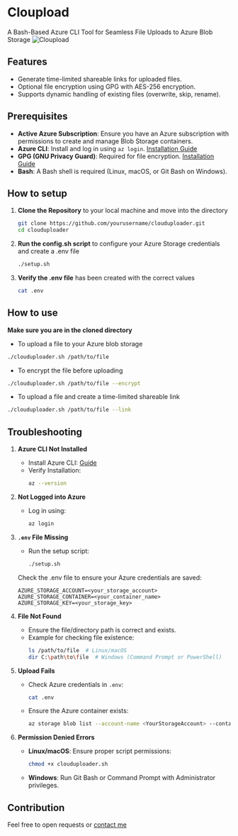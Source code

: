 # Cloupload
A Bash-Based Azure CLI Tool for Seamless File Uploads to Azure Blob Storage
![Cloupload](cloupload_images.png)

## Features
- Generate time-limited shareable links for uploaded files.
- Optional file encryption using GPG with AES-256 encryption.
- Supports dynamic handling of existing files (overwrite, skip, rename).

## Prerequisites
- **Active Azure Subscription**: Ensure you have an Azure subscription with permissions to create and manage Blob Storage containers.
- **Azure CLI**: Install and log in using `az login`. [Installation Guide](https://learn.microsoft.com/en-us/cli/azure/install-azure-cli)
- **GPG (GNU Privacy Guard)**: Required for file encryption. [Installation Guide](https://www.gnupg.org/download/index.html)
- **Bash**: A Bash shell is required (Linux, macOS, or Git Bash on Windows).

## How to setup
1. **Clone the Repository** to your local machine and move into the directory
   ```bash
   git clone https://github.com/yourusername/clouduploader.git
   cd clouduploader
   ```
2. **Run the config.sh script** to configure your Azure Storage credentials and create a .env file
   ```bash
   ./setup.sh
   ```
3. **Verify the .env file** has been created with the correct values
   ```bash
   cat .env
   ```

## How to use
**Make sure you are in the cloned directory**

- To upload a file to your Azure blob storage
```bash
./clouduploader.sh /path/to/file
```
- To encrypt the file before uploading
```bash
./clouduploader.sh /path/to/file --encrypt
```
- To upload a file and create a time-limited shareable link
```bash
./clouduploader.sh /path/to/file --link
```

## Troubleshooting
1. **Azure CLI Not Installed**  
   - Install Azure CLI: [Guide](https://learn.microsoft.com/en-us/cli/azure/install-azure-cli)  
   - Verify Installation:
     ```bash
     az --version
     ```

2. **Not Logged into Azure**  
   - Log in using:
     ```bash
     az login
     ```

3. **`.env` File Missing**  
   - Run the setup script:
     ```bash
     ./setup.sh
     ```
   Check the .env file to ensure your Azure credentials are saved:
   ```
   AZURE_STORAGE_ACCOUNT=<your_storage_account>
   AZURE_STORAGE_CONTAINER=<your_container_name>
   AZURE_STORAGE_KEY=<your_storage_key>
   ```

4. **File Not Found**  
   - Ensure the file/directory path is correct and exists.  
   - Example for checking file existence:
     ```bash
     ls /path/to/file  # Linux/macOS
     dir C:\path\to\file  # Windows (Command Prompt or PowerShell)
     ```


5. **Upload Fails**  
   - Check Azure credentials in `.env`:
     ```bash
     cat .env
     ```
   - Ensure the Azure container exists:
     ```bash
     az storage blob list --account-name <YourStorageAccount> --container-name <YourContainerName>
     ```

6. **Permission Denied Errors**  
   - **Linux/macOS**: Ensure proper script permissions:
     ```bash
     chmod +x clouduploader.sh
     ```
   - **Windows**: Run Git Bash or Command Prompt with Administrator privileges.

## Contribution
Feel free to open requests or [contact me](suhail2k3@gmail.com)